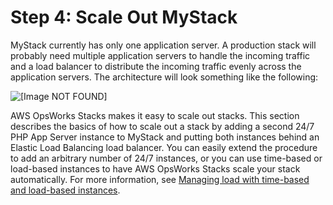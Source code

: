 # Step 4: Scale Out MyStack<a name="gettingstarted-scale"></a>

MyStack currently has only one application server\. A production stack will probably need multiple application servers to handle the incoming traffic and a load balancer to distribute the incoming traffic evenly across the application servers\. The architecture will look something like the following:

![\[Image NOT FOUND\]](http://docs.aws.amazon.com/opsworks/latest/userguide/images/php_walkthrough_arch_4.png)

AWS OpsWorks Stacks makes it easy to scale out stacks\. This section describes the basics of how to scale out a stack by adding a second 24/7 PHP App Server instance to MyStack and putting both instances behind an Elastic Load Balancing load balancer\. You can easily extend the procedure to add an arbitrary number of 24/7 instances, or you can use time\-based or load\-based instances to have AWS OpsWorks Stacks scale your stack automatically\. For more information, see [Managing load with time\-based and load\-based instances](workinginstances-autoscaling.md)\. 